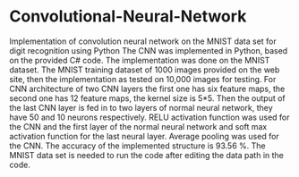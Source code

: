# Convolutional-Neural-Network
Implementation of convolution neural network on the MNIST data set for digit recognition using Python
The CNN was implemented in Python, based on the provided C# code. The implementation was done on the MNIST dataset. The MNIST training dataset of 1000 images provided on the web site, then the implementation as tested on 10,000 images for testing. For CNN architecture of two CNN layers the first one has six feature maps, the second one has 12 feature maps, the kernel size is 5*5. Then the output of the last CNN layer is fed in to two layers of normal neural network, they have 50 and 10 neurons respectively. RELU activation function was used for the CNN and the first layer of the normal neural network and soft max activation function for the last neural layer. Average pooling was used for the CNN. The accuracy of the implemented structure is 93.56 %.
The MNIST data set is needed to run the code after editing the data path in the code. 
